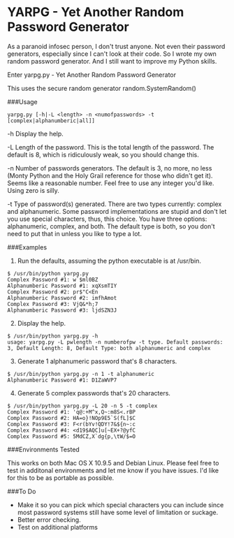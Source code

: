 # YARPG - Yet Another Random Password Generator

As a paranoid infosec person, I don't trust anyone. Not even their password generators, especially since I can't look at their code. So I wrote my own random password generator. And I still want to improve my Python skills. 

Enter yarpg.py - Yet Another Random Password Generator

This uses the secure random generator random.SystemRandom()

###Usage
```
yarpg.py [-h|-L <length> -n <numofpasswords> -t [complex|alphanumberic|all]]
```
-h Display the help.

-L Length of the password. This is the total length of the password. The default is 8, which is ridiculously weak, so you should change this.

-n Number of passwords generators. The default is 3, no more, no less (Monty Python and the Holy Grail reference for those who didn't get it). Seems like a reasonable number. Feel free to use any integer you'd like. Using zero is silly.

-t Type of password(s) generated. There are two types currently: complex and alphanumeric. Some password implementations are stupid and don't let you use special characters, thus, this choice. You have three options: alphanumeric, complex, and both. The default type is both, so you don't need to put that in unless you like to type a lot.

###Examples

1. Run the defaults, assuming the python executable is at /usr/bin.
```
$ /usr/bin/python yarpg.py
Complex Password #1: w`$ml0BZ
Alphanumberic Password #1: xqXsmTIY
Complex Password #2: pr$"C<En
Alphanumberic Password #2: imfhAmot
Complex Password #3: VjQ&*h;7
Alphanumberic Password #3: ljdSZN3J
```
2. Display the help.
```
$ /usr/bin/python yarpg.py -h
usage: yarpg.py -L pwlength -n numberofpw -t type. Default passwords: 3, Default Length: 8, Default Type: both alphanumeric and complex
```
3. Generate 1 alphanumeric password that's 8 characters.
```
$ /usr/bin/python yarpg.py -n 1 -t alphanumeric
Alphanumberic Password #1: D1ZaWVP7
```
4. Generate 5 complex passwords that's 20 characters.
```
$ /usr/bin/python yarpg.py -L 20 -n 5 -t complex
Complex Password #1: 'q@:+M^x,Q~:m8S<.rBP
Complex Password #2: HA=o}!NOp9E5`S(fL]$C
Complex Password #3: F<r(bYv!QDY!7&${n~:c
Complex Password #4: <d19$AQC]u[~EX+?@yfC
Complex Password #5: 5MdCZ,X`dg{p,\tW/$=O
```

###Environments Tested

This works on both Mac OS X 10.9.5 and Debian Linux. Please feel free to test in additonal environments and let me know if you have issues. I'd like for this to be as portable as possible.

###To Do
* Make it so you can pick which special characters you can include since most password systems still have some level of limitation or suckage.
* Better error checking. 
* Test on additional platforms
